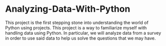 # Analyzing-Data-With-Python


This project is the first stepping stone into understanding the world of Python using projects. This project is a way to familiarize myself with handling data using Python. In particular, we will analyze data from a survey in order to use said data to help us solve the questions that we may have. 
